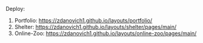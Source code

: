 Deploy:
1. Portfolio: https://zdanovich1.github.io/layouts/portfolio/
2. Shelter: https://zdanovich1.github.io/layouts/shelter/pages/main/
3. Online-Zoo: https://zdanovich1.github.io/layouts/online-zoo/pages/main/
